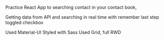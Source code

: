 Practice React App to searching contact in your contact book,

Getting data from API and searching in real time with remember last step toggled checkbox

Used Material-UI
Styled with Sass
Used Grid, full RWD
